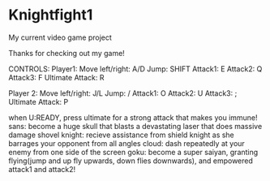 # Knightfight1
My current video game project

Thanks for checking out my game!

CONTROLS:
Player1:
Move left/right: A/D
Jump: SHIFT
Attack1: E
Attack2: Q
Attack3: F
Ultimate Attack: R

Player 2:
Move left/right: J/L
Jump: /
Attack1: O
Attack2: U
Attack3: ;
Ultimate Attack: P

when U:READY, press ultimate for a strong attack that makes you immune!
sans: become a huge skull that blasts a devastating laser that does massive damage
shovel knight: recieve assistance from shield knight as she barrages your opponent from all angles
cloud: dash repeatedly at your enemy from one side of the screen
goku: become a super saiyan, granting flying(jump and up fly upwards, down flies downwards), and empowered attack1 and attack2!
